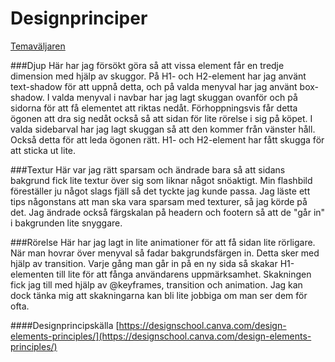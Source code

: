 Designprinciper
===============
[Temaväljaren](theme-selector)

###Djup
Här har jag försökt göra så att vissa element får en tredje dimension med hjälp av
skuggor. På H1- och H2-element har jag använt text-shadow för att uppnå detta, och på
valda menyval har jag använt box-shadow. I valda menyval i navbar har jag lagt skuggan
ovanför och på sidorna för att få elementet att riktas nedåt. Förhoppningsvis får detta
ögonen att dra sig nedåt också så att sidan för lite rörelse i sig på köpet. I valda 
sidebarval har jag lagt skuggan så att den kommer från vänster håll. Också detta för
att leda ögonen rätt. H1- och H2-element har fått skugga för att sticka ut lite.

###Textur
Här var jag rätt sparsam och ändrade bara så att sidans bakgrund fick lite textur över
sig som liknar något snöaktigt. Min flashbild föreställer ju något slags fjäll så det
tyckte jag kunde passa. Jag läste ett tips någonstans att man ska vara sparsam med
texturer, så jag körde på det. Jag ändrade också färgskalan på headern och footern så
att de "går in" i bakgrunden lite snyggare.

###Rörelse
Här har jag lagt in lite animationer för att få sidan lite rörligare. När man 
hovrar över menyval så fadar bakgrundsfärgen in. Detta sker med hjälp av transition. 
Varje gång man går in på en ny sida så skakar H1-elementen till lite för att fånga 
användarens uppmärksamhet. Skakningen fick jag till med hjälp av @keyframes, transition
och animation. Jag kan dock tänka mig att skakningarna kan bli lite jobbiga om man ser
dem för ofta.

####Designprincipskälla
[https://designschool.canva.com/design-elements-principles/](https://designschool.canva.com/design-elements-principles/)